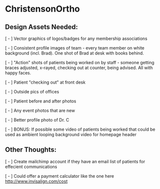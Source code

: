 # ChristensonOrtho

## Design Assets Needed:

 [ - ] Vector graphics of logos/badges for any membership associations

 [ - ] Consistent profile images of team - every team member on white background (incl. Brad).  One shot of Brad at desk with books behind.

 [ - ] "Action" shots of patients being worked on by staff - someone getting braces adjusted, x-rayed, checking out at counter, being advised.  All with happy faces.  

 [ - ] Patient "checking out" at front desk

 [ - ] Outside pics of offices

 [ - ] Patient before and after photos

 [ - ] Any event photos that are new

 [ - ] Better profile photo of Dr. C

 [ - ] BONUS: If possible some video of patients being worked that could be used as ambient looping background video for homepage header

## Other Thoughts:

 [ - ] Create mailchimp account if they have an email list of patients for effecient communications
 
 [ - ] Could offer a payment calculator like the one here http://www.invisalign.com/cost
